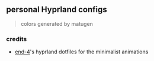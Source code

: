 ## personal Hyprland configs

> colors generated by matugen

### credits

- [end-4](https://github.com/end-4/dots-hyprland/tree/main)'s hyprland dotfiles for the minimalist animations
